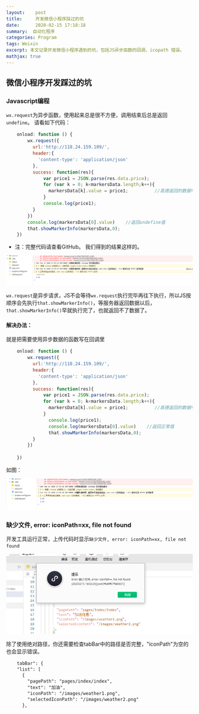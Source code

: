 ```yaml
---
layout:    post
title:     开发微信小程序踩过的坑
date:      2020-02-15 17:18:18
summary:  自动化程序
categories: Program
tags: Weixin
excerpt: 本文记录开发微信小程序遇到的坑，包括JS异步函数的回调，icopath 错误。
mathjax: true
---
```


## 微信小程序开发踩过的坑

### Javascript编程

`wx.request`为异步函数，使用起来总是很不方便，调用结束后总是返回`undefine`。
请看如下代码：

``` javascript {.line-numbers}
    onload: function () {
        wx.request({
          url:'http://118.24.159.109/',
          header:{
            'content-type': 'application/json'
          },
          success: function(res){
              var price1 = JSON.parse(res.data.price);
              for (var k = 0; k<markersData.length;k++){
                markersData[k].value = price1;          //高德返回的数据中加入value属性 
              }
              console.log(price1);
          }
        })
        console.log(markersData[0].value)    //返回undefine值
        that.showMarkerInfo(markersData,0);
    })
```
* 注：完整代码请查看GitHub。
我们得到的结果这样的。

![返回undfine](/Images/2020/weixin-app-1.png)

`wx.request`是异步请求，JS不会等待`wx.request`执行完毕再往下执行，所以JS按顺序会先执行`that.showMarkerInfo()`，等服务器返回数据以后，`that.showMarkerInfo()`早就执行完了，也就返回不了数据了。

#### 解决办法：
    
就是把需要使用异步数据的函数写在回调里

``` javascript {.line-numbers}
    onload: function () {
        wx.request({
          url:'http://118.24.159.109/',
          header:{
            'content-type': 'application/json'
          },
          success: function(res){
              var price1 = JSON.parse(res.data.price);
              for (var k = 0; k<markersData.length;k++){
                markersData[k].value = price1;          //高德返回的数据中加入value属性 
              }
                console.log(price1);
                console.log(markersData[0].value)    //返回正常值
                that.showMarkerInfo(markersData,0);
          }
        })

    })
  ```
如图：

![正常值](/Images/2020/weixin-app-正常值.png)


### 缺少文件, error: iconPath=xx, file not found

开发工具运行正常，上传代码时显示`缺少文件, error: iconPath=xx, file not found`

![正常值](/Images/2020/icopath.png)

除了使用绝对路径，你还需要检查tabBar中的路径是否完整，"iconPath"为空的也会显示错误。

``` shell
    tabBar": {
    "list": [
      {
        "pagePath": "pages/index/index",
        "text": "加油",
        "iconPath": "/images/weather1.png",  
        "selectedIconPath": "/images/weather2.png"
      },
```








